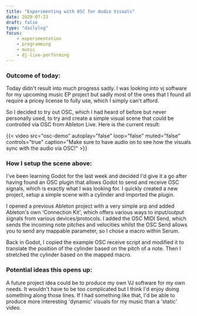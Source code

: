 ```yaml
---
title: "Experimenting with OSC for Audio Visuals"
date: 2020-07-23
draft: false
type: "dailylog"
focus:
    - experimentation
    - programming
    - music
    - dj-live-performing
---
```


### Outcome of today: 

Today didn't result into much progress sadly. I was looking into vj software for my upcoming music EP project but sadly most of the ones that I found all require a pricey license to fully use, which I simply can't afford. 

So I decided to try out OSC, which I had heard of before but never personally used, to try and create a simple visual scene that could be controlled via OSC from Ableton Live. Here is the current result:

{{< video src="osc-demo" autoplay="false" loop="false" muted="false" controls="true" caption="Make sure to have audio on to see how the visuals sync with the audio via OSC!" >}}

### How I setup the scene above:

I've been learning Godot for the last week and decided I'd give it a go after having found an OSC plugin that allows Godot to send and receive OSC signals, which is exactly what I was looking for. I quickly created a new project, setup a simple scene with a cylinder and imported the plugin. 

I opened a previous Ableton project with a very simple arp and added Ableton's own 'Connection Kit', which offers various ways to input/output signals from various devices/protocols. I added the OSC MIDI Send, which sends the incoming note pitches and velocities whilst the OSC Send allows you to send any mappable parameter, so I chose a macro within Serum.

Back in Godot, I copied the example OSC receive script and modified it to translate the position of the cylinder based on the pitch of a note. Then I stretched the cylinder based on the mapped macro.

### Potential ideas this opens up:

A future project idea could be to produce my own VJ software for my own needs. It wouldn't have to be too complicated but I think I'd enjoy doing something along those lines. If I had something like that, I'd be able to produce more interesting 'dynamic' visuals for my music than a 'static' video.